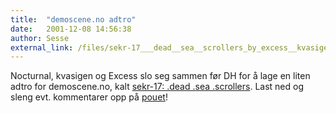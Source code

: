 ```yaml
---
title:  "demoscene.no adtro"
date:   2001-12-08 14:56:38
author: Sesse
external_link: /files/sekr-17___dead__sea__scrollers_by_excess__kvasigen___nocturnal.zip
---
```

Nocturnal, kvasigen og Excess slo seg sammen før DH for å lage en liten
adtro for demoscene.no, kalt [sekr-17: .dead .sea
.scrollers](/files/sekr-17___dead__sea__scrollers_by_excess__kvasigen___nocturnal.zip).
Last ned og sleng evt. kommentarer opp på
[pouet](http://www.pouet.net/prod.php?which=4485)!
